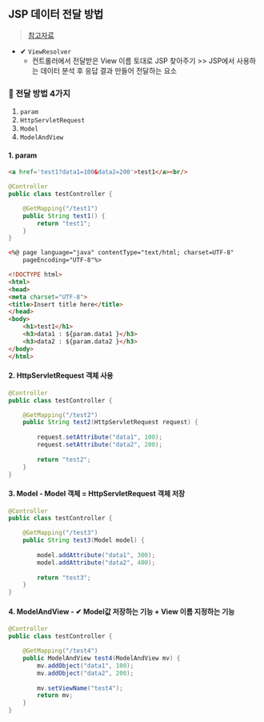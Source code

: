 ## JSP 데이터 전달 방법
> [참고자료](https://jddng.tistory.com/103)
- ✔ `ViewResolver`
  - 컨트롤러에서 전달받은 View 이름 토대로 JSP 찾아주기 >> JSP에서 사용하는 데이터 분석 후 응답 결과 만들어 전달하는 요소
### 📌 전달 방법 4가지
1. `param`
2. `HttpServletRequest`
3. `Model`
4. `ModelAndView`

#### 1. param
```html
<a href='test1?data1=100&data2=200'>test1</a><br/>
```


```java
@Controller
public class testController {

	@GetMapping("/test1")
	public String test1() {
		return "test1";
	}
}
```


```html
<%@ page language="java" contentType="text/html; charset=UTF-8"
    pageEncoding="UTF-8"%>

<!DOCTYPE html>
<html>
<head>
<meta charset="UTF-8">
<title>Insert title here</title>
</head>
<body>
	<h1>test1</h1>
	<h3>data1 : ${param.data1 }</h3>
	<h3>data2 : ${param.data2 }</h3>
</body>
</html>
```
#### 2. HttpServletRequest 객체 사용
```java
@Controller
public class testController {

	@GetMapping("/test2")
	public String test2(HttpServletRequest request) {
		
		request.setAttribute("data1", 100);
		request.setAttribute("data2", 200);
		
		return "test2";
	}
}
```
#### 3. Model - Model 객체 = HttpServletRequest 객체 저장
```java
@Controller
public class testController {

	@GetMapping("/test3")
	public String test3(Model model) {
		
		model.addAttribute("data1", 300);
		model.addAttribute("data2", 400);
		
		return "test3";
	}
}
```
#### 4. ModelAndView - ✔ Model값 저장하는 기능 + View 이름 지정하는 기능
```java
@Controller
public class testController {

	@GetMapping("/test4")
	public ModelAndView test4(ModelAndView mv) {
		mv.addObject("data1", 100);
		mv.addObject("data2", 200);
		
		mv.setViewName("test4");
		return mv;
	}
}
```
